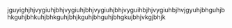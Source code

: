 jguyighjhjvygiuhjbhjvygiuhjbhjvygiuhjbhjvyguihbjhjvygiuhbjhvjgyuhjbhguhjbhkguhjbhkuhjbhkguhjbhjkguhjbhguhjbhgkujbhjvkgjbhjk